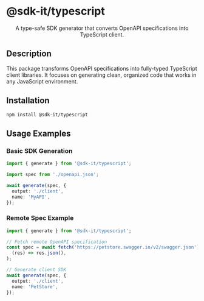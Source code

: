 # @sdk-it/typescript

<p align="center">A type-safe SDK generator that converts OpenAPI specifications into TypeScript client.</p>

## Description

This package transforms OpenAPI specifications into fully-typed TypeScript client libraries. It focuses on generating clean, organized code that works in any JavaScript environment.

## Installation

```bash
npm install @sdk-it/typescript
```

## Usage Examples

### Basic SDK Generation

```typescript
import { generate } from '@sdk-it/typescript';

import spec from './openapi.json';

await generate(spec, {
  output: './client',
  name: 'MyAPI',
});
```

### Remote Spec Example

```typescript
import { generate } from '@sdk-it/typescript';

// Fetch remote OpenAPI specification
const spec = await fetch('https://petstore.swagger.io/v2/swagger.json').then(
  (res) => res.json(),
);

// Generate client SDK
await generate(spec, {
  output: './client',
  name: 'PetStore',
});
```
